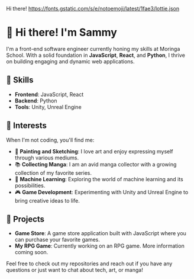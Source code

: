 Hi there! https://fonts.gstatic.com/s/e/notoemoji/latest/1fae3/lottie.json
# 👋 Hi there! I'm Sammy

I'm a front-end software engineer currently honing my skills at Moringa School. With a solid foundation in **JavaScript**, **React**, and **Python**, I thrive on building engaging and dynamic web applications.

## 🚀 Skills

- **Frontend**: JavaScript, React
- **Backend**: Python
- **Tools**: Unity, Unreal Engine

## 🎨 Interests

When I'm not coding, you'll find me:
- 🎨 **Painting and Sketching**: I love art and enjoy expressing myself through various mediums.
- 📚 **Collecting Manga**: I am an avid manga collector with a growing collection of my favorite series.
- 🤖 **Machine Learning**: Exploring the world of machine learning and its possibilities.
- 🎮 **Game Development**: Experimenting with Unity and Unreal Engine to bring creative ideas to life.

## 🌟 Projects

- **Game Store**: A game store application built with JavaScript where you can purchase your favorite games.
- **My RPG Game**: Currently working on an RPG game. More information coming soon.

Feel free to check out my repositories and reach out if you have any questions or just want to chat about tech, art, or manga!
